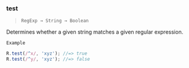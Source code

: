 ### test

> ```RegExp → String → Boolean```

Determines whether a given string matches a given regular expression.

`Example`

```js
R.test(/^x/, 'xyz'); //=> true
R.test(/^y/, 'xyz'); //=> false
```